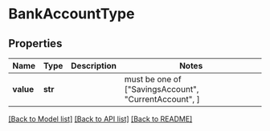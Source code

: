 # BankAccountType


## Properties
Name | Type | Description | Notes
------------ | ------------- | ------------- | -------------
**value** | **str** |  |  must be one of ["SavingsAccount", "CurrentAccount", ]

[[Back to Model list]](../README.md#documentation-for-models) [[Back to API list]](../README.md#documentation-for-api-endpoints) [[Back to README]](../README.md)


